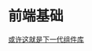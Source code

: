 # 前端基础

[或许这就是下一代组件库](https://mp.weixin.qq.com/s?__biz=Mzg5ODA5NTM1Mw==&mid=2247491443&idx=1&sn=b15ba484dcc891d4180ccc9cb9833619&chksm=c0669ee5f71117f30a82c58bf50323abaf18721da14a98f47d7258aab2f30db65e6aec987637&mpshare=1&scene=24&srcid=0105G8UlxJtrAMzvRlWB4lOR&sharer_sharetime=1609838163155&sharer_shareid=18af4598a510ab1911de864d55f65d3a&key=e5a6f4840bcd614cf2b4e2dd5b957c2bd3cebf29120edaf5ed46c695bb6e5b3475340c5f8d9ae7e1ead1b2f1bc3821be2a6cc90911518c9ac790f471cbf6dc06e58a466ad1e6ee7a49d748b592967490ebbec524d596b7595cbea76237b3e7f7546794f96d3a497975797eb8cc36b830aff091b3d7ece8ccd3dddc6cb2b42a2e&ascene=14&uin=Mzc2MjkyMjk0MQ%3D%3D&devicetype=Windows+10+x64&version=6300002f&lang=zh_CN&exportkey=A1preMtpBnCDqJ3NPxX6KD8%3D&pass_ticket=uG0ITW7VbQre912sCs3w03oa5DNRIG3UHrL1%2FYIYsorCPizXQjGGAVEkkNHwDWci&wx_header=0)